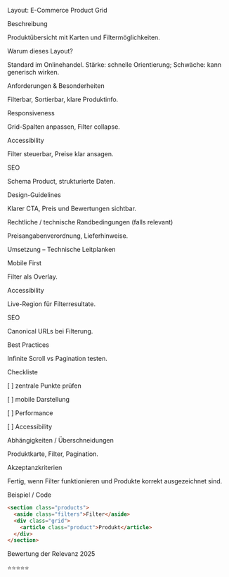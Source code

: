 Layout: E-Commerce Product Grid

Beschreibung

Produktübersicht mit Karten und Filtermöglichkeiten.

Warum dieses Layout?

Standard im Onlinehandel. Stärke: schnelle Orientierung; Schwäche: kann generisch wirken.

Anforderungen & Besonderheiten

Filterbar, Sortierbar, klare Produktinfo.

Responsiveness

Grid-Spalten anpassen, Filter collapse.

Accessibility

Filter steuerbar, Preise klar ansagen.

SEO

Schema Product, strukturierte Daten.

Design-Guidelines

Klarer CTA, Preis und Bewertungen sichtbar.

Rechtliche / technische Randbedingungen (falls relevant)

Preisangabenverordnung, Lieferhinweise.

Umsetzung – Technische Leitplanken

Mobile First

Filter als Overlay.

Accessibility

Live-Region für Filterresultate.

SEO

Canonical URLs bei Filterung.

Best Practices

Infinite Scroll vs Pagination testen.

Checkliste

[ ] zentrale Punkte prüfen

[ ] mobile Darstellung

[ ] Performance

[ ] Accessibility

Abhängigkeiten / Überschneidungen

Produktkarte, Filter, Pagination.

Akzeptanzkriterien

Fertig, wenn Filter funktionieren und Produkte korrekt ausgezeichnet sind.

Beispiel / Code

```html
<section class="products">
  <aside class="filters">Filter</aside>
  <div class="grid">
    <article class="product">Produkt</article>
  </div>
</section>
```

Bewertung der Relevanz 2025

⭐⭐⭐⭐⭐
